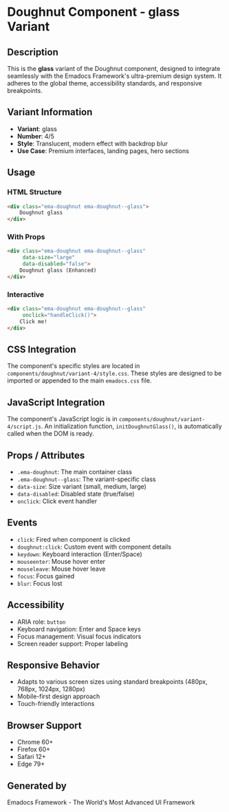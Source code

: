 # Doughnut Component - glass Variant

## Description
This is the **glass** variant of the Doughnut component, designed to integrate seamlessly with the Emadocs Framework's ultra-premium design system. It adheres to the global theme, accessibility standards, and responsive breakpoints.

## Variant Information
- **Variant**: glass
- **Number**: 4/5
- **Style**: Translucent, modern effect with backdrop blur
- **Use Case**: Premium interfaces, landing pages, hero sections

## Usage

### HTML Structure
```html
<div class="ema-doughnut ema-doughnut--glass">
    Doughnut glass
</div>
```

### With Props
```html
<div class="ema-doughnut ema-doughnut--glass" 
     data-size="large" 
     data-disabled="false">
    Doughnut glass (Enhanced)
</div>
```

### Interactive
```html
<div class="ema-doughnut ema-doughnut--glass" 
     onclick="handleClick()">
    Click me!
</div>
```

## CSS Integration
The component's specific styles are located in `components/doughnut/variant-4/style.css`. These styles are designed to be imported or appended to the main `emadocs.css` file.

## JavaScript Integration
The component's JavaScript logic is in `components/doughnut/variant-4/script.js`. An initialization function, `initDoughnutGlass()`, is automatically called when the DOM is ready.

## Props / Attributes
- `.ema-doughnut`: The main container class
- `.ema-doughnut--glass`: The variant-specific class
- `data-size`: Size variant (small, medium, large)
- `data-disabled`: Disabled state (true/false)
- `onclick`: Click event handler

## Events
- `click`: Fired when component is clicked
- `doughnut:click`: Custom event with component details
- `keydown`: Keyboard interaction (Enter/Space)
- `mouseenter`: Mouse hover enter
- `mouseleave`: Mouse hover leave
- `focus`: Focus gained
- `blur`: Focus lost

## Accessibility
- ARIA role: `button`
- Keyboard navigation: Enter and Space keys
- Focus management: Visual focus indicators
- Screen reader support: Proper labeling

## Responsive Behavior
- Adapts to various screen sizes using standard breakpoints (480px, 768px, 1024px, 1280px)
- Mobile-first design approach
- Touch-friendly interactions

## Browser Support
- Chrome 60+
- Firefox 60+
- Safari 12+
- Edge 79+

## Generated by
Emadocs Framework - The World's Most Advanced UI Framework
